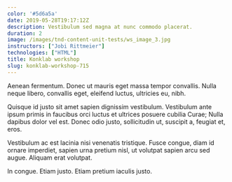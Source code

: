 ```yaml
---
color: '#5d6a5a'
date: 2019-05-28T19:17:12Z
description: Vestibulum sed magna at nunc commodo placerat.
duration: 2
image: /images/tnd-content-unit-tests/ws_image_3.jpg
instructors: ["Jobi Rittmeier"]
technologies: ["HTML"]
title: Konklab workshop
slug: konklab-workshop-715
---
```

Aenean fermentum. Donec ut mauris eget massa tempor convallis. Nulla neque libero, convallis eget, eleifend luctus, ultricies eu, nibh.

Quisque id justo sit amet sapien dignissim vestibulum. Vestibulum ante ipsum primis in faucibus orci luctus et ultrices posuere cubilia Curae; Nulla dapibus dolor vel est. Donec odio justo, sollicitudin ut, suscipit a, feugiat et, eros.

Vestibulum ac est lacinia nisi venenatis tristique. Fusce congue, diam id ornare imperdiet, sapien urna pretium nisl, ut volutpat sapien arcu sed augue. Aliquam erat volutpat.

In congue. Etiam justo. Etiam pretium iaculis justo.
